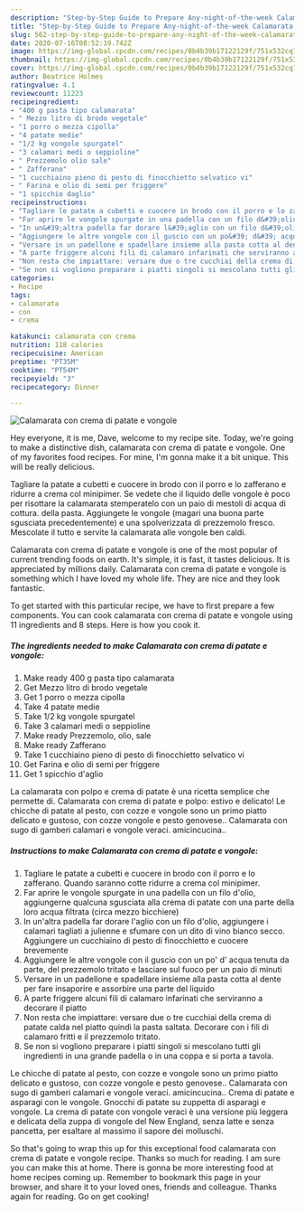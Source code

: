 ```yaml
---
description: "Step-by-Step Guide to Prepare Any-night-of-the-week Calamarata con crema di patate e vongole"
title: "Step-by-Step Guide to Prepare Any-night-of-the-week Calamarata con crema di patate e vongole"
slug: 562-step-by-step-guide-to-prepare-any-night-of-the-week-calamarata-con-crema-di-patate-e-vongole
date: 2020-07-16T08:52:19.742Z
image: https://img-global.cpcdn.com/recipes/0b4b39b17122129f/751x532cq70/calamarata-con-crema-di-patate-e-vongole-recipe-main-photo.jpg
thumbnail: https://img-global.cpcdn.com/recipes/0b4b39b17122129f/751x532cq70/calamarata-con-crema-di-patate-e-vongole-recipe-main-photo.jpg
cover: https://img-global.cpcdn.com/recipes/0b4b39b17122129f/751x532cq70/calamarata-con-crema-di-patate-e-vongole-recipe-main-photo.jpg
author: Beatrice Holmes
ratingvalue: 4.1
reviewcount: 11223
recipeingredient:
- "400 g pasta tipo calamarata"
- " Mezzo litro di brodo vegetale"
- "1 porro o mezza cipolla"
- "4 patate medie"
- "1/2 kg vongole spurgatel"
- "3 calamari medi o seppioline"
- " Prezzemolo olio sale"
- " Zafferano"
- "1 cucchiaino pieno di pesto di finocchietto selvatico vi"
- " Farina e olio di semi per friggere"
- "1 spicchio daglio"
recipeinstructions:
- "Tagliare le patate a cubetti e cuocere in brodo con il porro e lo zafferano. Quando saranno cotte ridurre a crema col minipimer."
- "Far aprire le vongole spurgate in una padella con un filo d&#39;olio, aggiungerne qualcuna sgusciata alla crema di patate con una parte della loro acqua filtrata (circa mezzo bicchiere)"
- "In un&#39;altra padella far dorare l&#39;aglio con un filo d&#39;olio, aggiungere i calamari tagliati a julienne e sfumare con un dito di vino bianco secco. Aggiungere un cucchiaino di pesto di finocchietto e cuocere brevemente"
- "Aggiungere le altre vongole con il guscio con un po&#39; d&#39; acqua tenuta da parte, del prezzemolo tritato e lasciare sul fuoco per un paio di minuti"
- "Versare in un padellone e spadellare insieme alla pasta cotta al dente per fare insaporire e assorbire una parte del liquido"
- "A parte friggere alcuni fili di calamaro infarinati che serviranno a decorare il piatto"
- "Non resta che impiattare: versare due o tre cucchiai della crema di patate calda nel piatto quindi la pasta saltata. Decorare con i fili di calamaro fritti e il prezzemolo tritato."
- "Se non si vogliono preparare i piatti singoli si mescolano tutti gli ingredienti in una grande padella o in una coppa e si porta a tavola."
categories:
- Recipe
tags:
- calamarata
- con
- crema

katakunci: calamarata con crema 
nutrition: 118 calories
recipecuisine: American
preptime: "PT35M"
cooktime: "PT54M"
recipeyield: "3"
recipecategory: Dinner

---
```



![Calamarata con crema di patate e vongole](https://img-global.cpcdn.com/recipes/0b4b39b17122129f/751x532cq70/calamarata-con-crema-di-patate-e-vongole-recipe-main-photo.jpg)

Hey everyone, it is me, Dave, welcome to my recipe site. Today, we're going to make a distinctive dish, calamarata con crema di patate e vongole. One of my favorites food recipes. For mine, I'm gonna make it a bit unique. This will be really delicious.

Tagliare la patate a cubetti e cuocere in brodo con il porro e lo zafferano e ridurre a crema col minipimer. Se vedete che il liquido delle vongole è poco per risottare la calamarata stemperatelo con un paio di mestoli di acqua di cottura. della pasta. Aggiungete le vongole (magari una buona parte sgusciata precedentemente) e una spolverizzata di prezzemolo fresco. Mescolate il tutto e servite la calamarata alle vongole ben caldi.

Calamarata con crema di patate e vongole is one of the most popular of current trending foods on earth. It's simple, it is fast, it tastes delicious. It is appreciated by millions daily. Calamarata con crema di patate e vongole is something which I have loved my whole life. They are nice and they look fantastic.


To get started with this particular recipe, we have to first prepare a few components. You can cook calamarata con crema di patate e vongole using 11 ingredients and 8 steps. Here is how you cook it.

<!--inarticleads1-->

##### The ingredients needed to make Calamarata con crema di patate e vongole:

1. Make ready 400 g pasta tipo calamarata
1. Get  Mezzo litro di brodo vegetale
1. Get 1 porro o mezza cipolla
1. Take 4 patate medie
1. Take 1/2 kg vongole spurgatel
1. Take 3 calamari medi o seppioline
1. Make ready  Prezzemolo, olio, sale
1. Make ready  Zafferano
1. Take 1 cucchiaino pieno di pesto di finocchietto selvatico vi
1. Get  Farina e olio di semi per friggere
1. Get 1 spicchio d&#39;aglio


La calamarata con polpo e crema di patate è una ricetta semplice che permette di. Calamarata con crema di patate e polpo: estivo e delicato! Le chicche di patate al pesto, con cozze e vongole sono un primo piatto delicato e gustoso, con cozze vongole e pesto genovese.. Calamarata con sugo di gamberi calamari e vongole veraci. amicincucina.. 

<!--inarticleads2-->

##### Instructions to make Calamarata con crema di patate e vongole:

1. Tagliare le patate a cubetti e cuocere in brodo con il porro e lo zafferano. Quando saranno cotte ridurre a crema col minipimer.
1. Far aprire le vongole spurgate in una padella con un filo d&#39;olio, aggiungerne qualcuna sgusciata alla crema di patate con una parte della loro acqua filtrata (circa mezzo bicchiere)
1. In un&#39;altra padella far dorare l&#39;aglio con un filo d&#39;olio, aggiungere i calamari tagliati a julienne e sfumare con un dito di vino bianco secco. Aggiungere un cucchiaino di pesto di finocchietto e cuocere brevemente
1. Aggiungere le altre vongole con il guscio con un po&#39; d&#39; acqua tenuta da parte, del prezzemolo tritato e lasciare sul fuoco per un paio di minuti
1. Versare in un padellone e spadellare insieme alla pasta cotta al dente per fare insaporire e assorbire una parte del liquido
1. A parte friggere alcuni fili di calamaro infarinati che serviranno a decorare il piatto
1. Non resta che impiattare: versare due o tre cucchiai della crema di patate calda nel piatto quindi la pasta saltata. Decorare con i fili di calamaro fritti e il prezzemolo tritato.
1. Se non si vogliono preparare i piatti singoli si mescolano tutti gli ingredienti in una grande padella o in una coppa e si porta a tavola.


Le chicche di patate al pesto, con cozze e vongole sono un primo piatto delicato e gustoso, con cozze vongole e pesto genovese.. Calamarata con sugo di gamberi calamari e vongole veraci. amicincucina.. Crema di patate e asparagi con le vongole. Gnocchi di patate su zuppetta di asparagi e vongole. La crema di patate con vongole veraci è una versione più leggera e delicata della zuppa di vongole del New England, senza latte e senza pancetta, per esaltare al massimo il sapore dei molluschi. 

So that's going to wrap this up for this exceptional food calamarata con crema di patate e vongole recipe. Thanks so much for reading. I am sure you can make this at home. There is gonna be more interesting food at home recipes coming up. Remember to bookmark this page in your browser, and share it to your loved ones, friends and colleague. Thanks again for reading. Go on get cooking!
